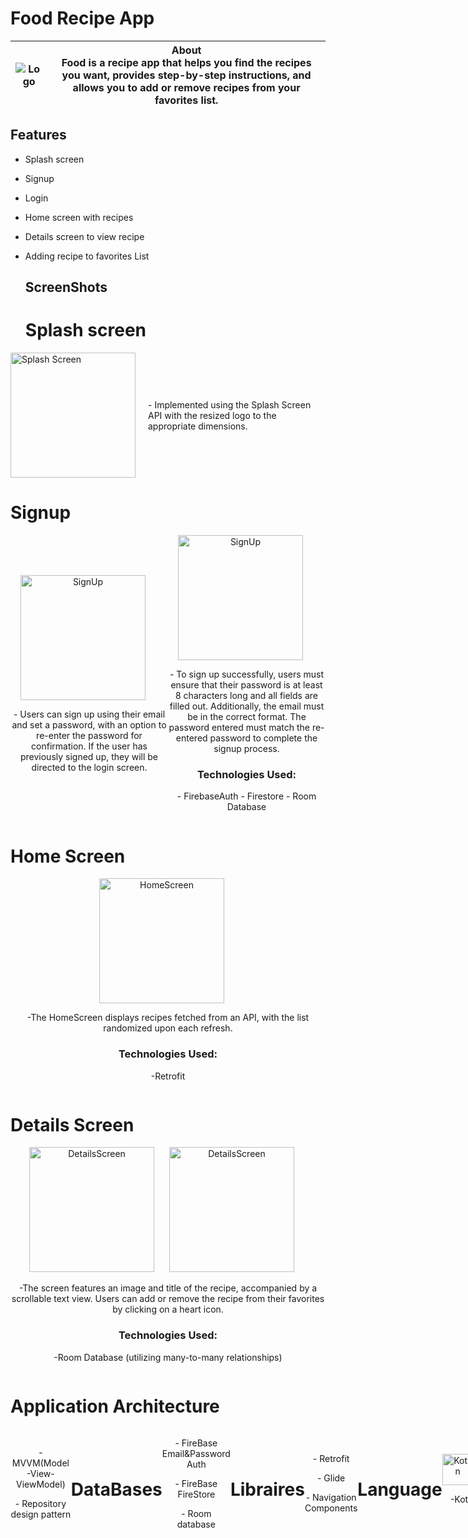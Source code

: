 # Food Recipe App

| ![Logo](https://github.com/Rodinamomen/RecipeApp/assets/96385247/ddae438a-fd52-412f-b65b-0f734050f990) | **About**<br>Food is a recipe app that helps you find the recipes you want, provides step-by-step instructions, and allows you to add or remove recipes from your favorites list. |
|:--:|--|

## Features
- Splash screen
- Signup
- Login
- Home screen with recipes
- Details screen to view recipe
- Adding recipe to favorites List

  ## ScreenShots
  <h1>Splash screen</h1>
<div style="display: flex; align-items: center;">
    <div style="flex: 1;">
        <img src="https://github.com/Rodinamomen/RecipeApp/assets/96385247/bbfa3a3a-2123-4221-91e3-1eeb23239064" alt="Splash Screen" style="width: 200px; margin-right: 20px;">
    </div>
    <div style="flex: 2;">
        <p>- Implemented using the Splash Screen API with the resized logo to the appropriate dimensions.</p>
    </div>
</div>
<h1>Signup</h1>
<div style="display: flex; align-items: center;">
    <div style="flex: 1; text-align: center;">
        <img src="https://github.com/Rodinamomen/RecipeApp/assets/96385247/dba9dff1-4724-4f92-b343-8561a9cea263" alt="SignUp" style="width: 200px; margin-right: 20px;">
        <p>- Users can sign up using their email and set a password, with an option to re-enter the password for confirmation. If the user has previously signed up, they will be directed to the login screen.</p>
    </div>
   <div style="flex: 1; text-align: center;">
  <img src="https://github.com/Rodinamomen/RecipeApp/assets/96385247/c7beb858-6067-4658-9d1d-8e57ab5c3f31" alt="SignUp" style="width: 200px; margin-right: 20px;">
         <p>- To sign up successfully, users must ensure that their password is at least 8 characters long and all fields are filled out. Additionally, the email must be in the correct format. The password entered must match the re-entered password to complete the signup process.</p>
        <h3>Technologies Used:</h3> <p>- FirebaseAuth - Firestore - Room Database</p>
    </div>
</div>
<h1>Home Screen</h1>
<div style="display: flex; align-items: center;">
    <div style="flex: 1; text-align: center;">
        <img src="https://github.com/Rodinamomen/RecipeApp/assets/96385247/e8e4f61d-1a54-4e34-88bb-d5ef3ff07ace" alt="HomeScreen" style="width: 200px; margin-right: 20px;">
        <p>-The HomeScreen displays recipes fetched from an API, with the list randomized upon each refresh.</p>
       <h3>Technologies Used:</h3><p>-Retrofit</p>
    </div>
</div>
<h1>Details Screen</h1>
<div style="display: flex; align-items: center;">
    <div style="flex: 1; text-align: center;">
        <img src="https://github.com/Rodinamomen/RecipeApp/assets/96385247/a8e20b1a-11e4-4c5c-959a-c0202f1efe4f" alt="DetailsScreen" style="width: 200px; margin-right: 20px;">
      <img src="https://github.com/Rodinamomen/RecipeApp/assets/96385247/f67856e3-9e30-4aee-8df5-fd5259660577" alt="DetailsScreen" style="width: 200px; margin-right: 20px;">
        <p>-The screen features an image and title of the recipe, accompanied by a scrollable text view. Users can add or remove the recipe from their favorites by clicking on a heart icon.</p>
       <h3>Technologies Used:</h3><p>-Room Database (utilizing many-to-many relationships)</p>
    </div>
</div>
<h1>Application Architecture</h1>
<div style="display: flex; align-items: center;">
    <div style="flex: 1; text-align: center;">
         <p>- MVVM(Model-View-ViewModel)</p>
         <p>- Repository design pattern</p>
</div>
<h1>DataBases</h1>
<div style="display: flex; align-items: center;">
    <div style="flex: 1; text-align: center;">
         <p>- FireBase Email&Password Auth</p>
         <p>- FireBase FireStore</p>
          <p>- Room database</p>
</div>
<h1>Libraires</h1>
<div style="display: flex; align-items: center;">
    <div style="flex: 1; text-align: center;">
         <p>- Retrofit</p>
         <p>- Glide</p>
        <p>- Navigation Components</p>
</div>
<h1>Language</h1>
<div style="display: flex; align-items: center;">
    <div style="flex: 1; text-align: center;">
        <img src="https://github.com/Rodinamomen/RecipeApp/assets/96385247/d3fa429f-5365-4911-9ac1-1e7c28ba19d9" alt="Kotlin" style="width: 50px; margin-right: 20px;">
        <p>-Kotlin</p>
    </div>
</div>

